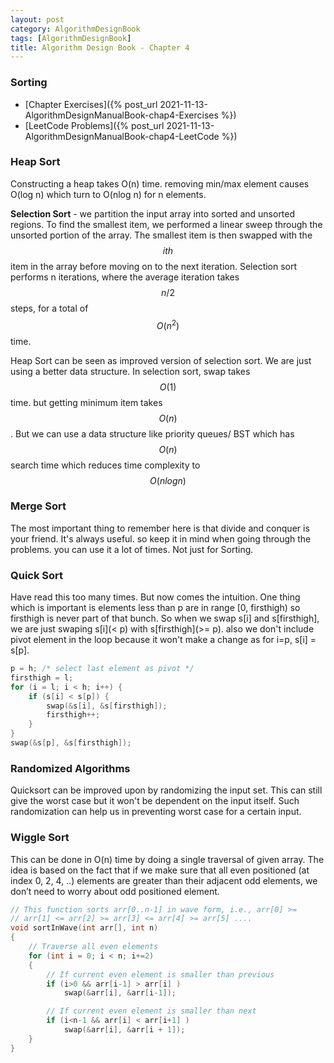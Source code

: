 ```yaml
---
layout: post
category: AlgorithmDesignBook
tags: [AlgorithmDesignBook]
title: Algorithm Design Book - Chapter 4
---
```


### Sorting
* [Chapter Exercises]({% post_url 2021-11-13-AlgorithmDesignManualBook-chap4-Exercises %})
* [LeetCode Problems]({% post_url 2021-11-13-AlgorithmDesignManualBook-chap4-LeetCode %})

### Heap Sort

Constructing a heap takes O(n) time. removing min/max element causes O(log n) which turn to O(nlog n) for n elements.

**Selection Sort** - we partition the input array into sorted and unsorted regions. To find the smallest item, we performed a linear sweep through the unsorted portion of the array. The smallest item is then swapped with the $$ith$$ item in the array before moving on to the next iteration. Selection sort performs n iterations, where the average iteration takes $$n/2$$ steps, for a total of $$O(n^2)$$ time.

Heap Sort can be seen as improved version of selection sort. We are just using a better data structure. In selection sort, swap takes $$O(1)$$ time. but getting minimum item takes $$O(n)$$. But we can use a data structure like priority queues/ BST which has $$O(n)$$ search time which reduces time complexity to $$O(nlog n)$$

### Merge Sort

The most important thing to remember here is that divide and conquer is your friend. It's always useful. so keep it in mind when going through the problems. you can use it a lot of times. Not just for Sorting.

### Quick Sort

Have read this too many times. But now comes the intuition. One thing which is important is elements less than p are in range [0, firsthigh) so firsthigh is never part of that bunch. So when we swap s[i] and s[firsthigh], we are just swaping s[i](< p) with s[firsthigh](>= p). also we don't include pivot element in the loop because it won't make a change as for i=p, s[i] = s[p].
```c
p = h; /* select last element as pivot */
firsthigh = l;
for (i = l; i < h; i++) {
    if (s[i] < s[p]) {
        swap(&s[i], &s[firsthigh]);
        firsthigh++;
    }
}
swap(&s[p], &s[firsthigh]);
```

### Randomized Algorithms
Quicksort can be improved upon by randomizing the input set. This can still give the worst case but it won't be dependent on the input itself. Such randomization can help us in preventing worst case for a certain input.

### Wiggle Sort
This can be done in O(n) time by doing a single traversal of given array. The idea is based on the fact that if we make sure that all even positioned (at index 0, 2, 4, ..) elements are greater than their adjacent odd elements, we don’t need to worry about odd positioned element.
```cpp
// This function sorts arr[0..n-1] in wave form, i.e., arr[0] >=
// arr[1] <= arr[2] >= arr[3] <= arr[4] >= arr[5] ....
void sortInWave(int arr[], int n)
{
    // Traverse all even elements
    for (int i = 0; i < n; i+=2)
    {
        // If current even element is smaller than previous
        if (i>0 && arr[i-1] > arr[i] )
            swap(&arr[i], &arr[i-1]);

        // If current even element is smaller than next
        if (i<n-1 && arr[i] < arr[i+1] )
            swap(&arr[i], &arr[i + 1]);
    }
}
```